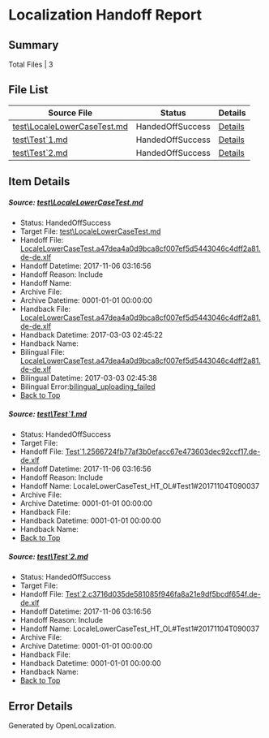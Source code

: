 # <a name='report-top'></a> Localization Handoff Report

## Summary
 Total Files | 3

## File List
 Source File | Status | Details 
 ----------- | ------ | ------- 
 [test\LocaleLowerCaseTest.md](https://github.com/OpenLocalizationTestOrg/LocaleLowerCaseTest/blob/43005fad50282e1d7eb2b234e05d7f949ed92bcf/test/LocaleLowerCaseTest.md) | HandedOffSuccess | [Details](#7001907bc5caf0f276805ecbd626792702c563ea1)
 [test\Test`1.md](https://github.com/OpenLocalizationTestOrg/LocaleLowerCaseTest/blob/a3b77224029d1ef0183871836f623c67f4c87e7d/test/Test%601.md) | HandedOffSuccess | [Details](#ac4b78a288421be8dc454b4e866298b0957713a02)
 [test\Test`2.md](https://github.com/OpenLocalizationTestOrg/LocaleLowerCaseTest/blob/3062631758e8ea95b31f723cd272caae6ff8b172/test/Test%602.md) | HandedOffSuccess | [Details](#6931ee99a82b8c1a48bd8ce05f038ba5de11a9643)

## Item Details
##### <a name='7001907bc5caf0f276805ecbd626792702c563ea1'></a> Source: [test\LocaleLowerCaseTest.md](https://github.com/OpenLocalizationTestOrg/LocaleLowerCaseTest/blob/43005fad50282e1d7eb2b234e05d7f949ed92bcf/test/LocaleLowerCaseTest.md)
* Status: HandedOffSuccess
* Target File: [test\LocaleLowerCaseTest.md](https://github.com/OpenLocalizationTestOrg/LocaleLowerCaseTest.de-DE/blob/c9428fca101b6fe6c485aa5f7cd1c3cd7a484f0d/test/LocaleLowerCaseTest.md)
* Handoff File: [LocaleLowerCaseTest.a47dea4a0d9bca8cf007ef5d5443046c4dff2a81.de-de.xlf](https://github.com/OpenLocalizationTestOrg/LocaleLowerCaseTest.handoff/blob/17a18c9136b12a28076714bd3ebd9a66b88ad710/ol-handoff/OpenLocalizationTestOrg/LocaleLowerCaseTest.de-DE/master/LocaleLowerCaseTest.a47dea4a0d9bca8cf007ef5d5443046c4dff2a81.de-de.xlf)
* Handoff Datetime: 2017-11-06 03:16:56
* Handoff Reason: Include
* Handoff Name: 
* Archive File: 
* Archive Datetime: 0001-01-01 00:00:00
* Handback File: [LocaleLowerCaseTest.a47dea4a0d9bca8cf007ef5d5443046c4dff2a81.de-de.xlf](https://github.com/OpenLocalizationTestOrg/LocaleLowerCaseTest.handback/blob/ea21454d4ffde778ca8a66d86c288e77ca3d9240/ol-handback/OpenLocalizationTestOrg/LocaleLowerCaseTest.de-DE/master/LocaleLowerCaseTest.a47dea4a0d9bca8cf007ef5d5443046c4dff2a81.de-de.xlf)
* Handback Datetime: 2017-03-03 02:45:22
* Handback Name: 
* Bilingual File: [LocaleLowerCaseTest.a47dea4a0d9bca8cf007ef5d5443046c4dff2a81.de-de.xlf](https://github.com/OpenLocalizationTestOrg/LocaleLowerCaseTest.handback/blob/ce8a3a8efed3bac8c2f259300a2b733fc7698726/ol-handback/OpenLocalizationTestOrg/LocaleLowerCaseTest.de-DE/master/LocaleLowerCaseTest.a47dea4a0d9bca8cf007ef5d5443046c4dff2a81.de-de.xlf)
* Bilingual Datetime: 2017-03-03 02:45:38
* Bilingual Error:[bilingual_uploading_failed](#7001907bc5caf0f276805ecbd626792702c563ea1bilingual_uploading_failed)
* [Back to Top](#report-top)

##### <a name='ac4b78a288421be8dc454b4e866298b0957713a02'></a> Source: [test\Test`1.md](https://github.com/OpenLocalizationTestOrg/LocaleLowerCaseTest/blob/a3b77224029d1ef0183871836f623c67f4c87e7d/test/Test%601.md)
* Status: HandedOffSuccess
* Target File: 
* Handoff File: [Test`1.2566724fb77af3b0efacc67e473603dec92ccf17.de-de.xlf](https://github.com/OpenLocalizationTestOrg/LocaleLowerCaseTest.handoff/blob/17a18c9136b12a28076714bd3ebd9a66b88ad710/ol-handoff/OpenLocalizationTestOrg/LocaleLowerCaseTest.de-DE/master/Test%601.2566724fb77af3b0efacc67e473603dec92ccf17.de-de.xlf)
* Handoff Datetime: 2017-11-06 03:16:56
* Handoff Reason: Include
* Handoff Name: LocaleLowerCaseTest_HT_OL#Test1#20171104T090037
* Archive File: 
* Archive Datetime: 0001-01-01 00:00:00
* Handback File: 
* Handback Datetime: 0001-01-01 00:00:00
* Handback Name: 
* [Back to Top](#report-top)

##### <a name='6931ee99a82b8c1a48bd8ce05f038ba5de11a9643'></a> Source: [test\Test`2.md](https://github.com/OpenLocalizationTestOrg/LocaleLowerCaseTest/blob/3062631758e8ea95b31f723cd272caae6ff8b172/test/Test%602.md)
* Status: HandedOffSuccess
* Target File: 
* Handoff File: [Test`2.c3716d035de581085f946fa8a21e9df5bcdf654f.de-de.xlf](https://github.com/OpenLocalizationTestOrg/LocaleLowerCaseTest.handoff/blob/17a18c9136b12a28076714bd3ebd9a66b88ad710/ol-handoff/OpenLocalizationTestOrg/LocaleLowerCaseTest.de-DE/master/Test%602.c3716d035de581085f946fa8a21e9df5bcdf654f.de-de.xlf)
* Handoff Datetime: 2017-11-06 03:16:56
* Handoff Reason: Include
* Handoff Name: LocaleLowerCaseTest_HT_OL#Test1#20171104T090037
* Archive File: 
* Archive Datetime: 0001-01-01 00:00:00
* Handback File: 
* Handback Datetime: 0001-01-01 00:00:00
* Handback Name: 
* [Back to Top](#report-top)


## Error Details

Generated by OpenLocalization.
